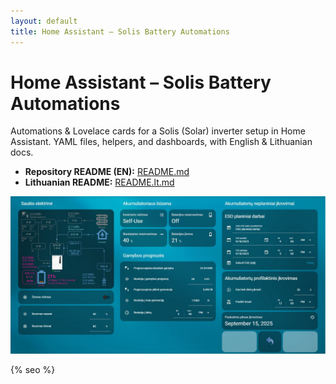 ```yaml
---
layout: default
title: Home Assistant – Solis Battery Automations
---
```


# Home Assistant – Solis Battery Automations

Automations & Lovelace cards for a Solis (Solar) inverter setup in Home Assistant. YAML files, helpers, and dashboards, with English & Lithuanian docs.

- **Repository README (EN):** [README.md](./README.md)  
- **Lithuanian README:** [README.lt.md](./README.lt.md)

![Home Assistant Solis dashboard – battery, reserve, planned outages](docs/img/dashboard_overview.jpg)

{% seo %}
